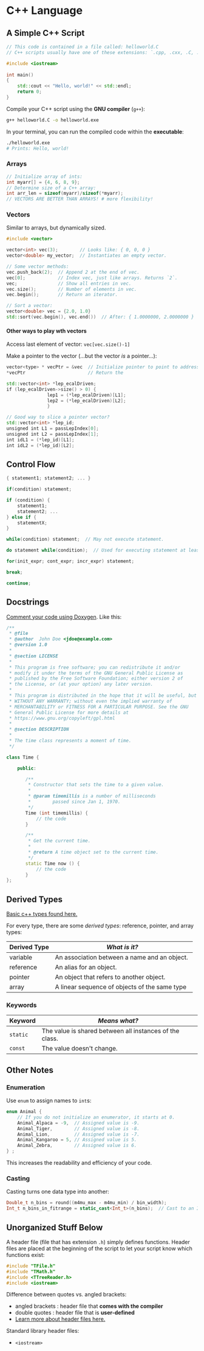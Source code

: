 # C++ Language

## A Simple C++ Script

```c++
// This code is contained in a file called: helloworld.C
// C++ scripts usually have one of these extensions: `.cpp, .cxx, .C, .cc`

#include <iostream>
 
int main()
{
    std::cout << "Hello, world!" << std::endl;
    return 0;
}
```

Compile your C++ script using the **GNU compiler** (`g++`):

```bash
g++ helloworld.C -o helloworld.exe
```

In your terminal, you can run the compiled code within the **executable**:

```bash
./helloworld.exe
# Prints: Hello, world!
```

### Arrays

```cpp
// Initialize array of ints:
int myarr[] = {4, 6, 8, 9};
// Determine size of a C++ array:
int arr_len = sizeof(myarr)/sizeof(*myarr);
// VECTORS ARE BETTER THAN ARRAYS! # more flexibility!
```

### Vectors

Similar to arrays, but dynamically sized.

```cpp
#include <vector>

vector<int> vec(3);        // Looks like: { 0, 0, 0 }
vector<double> my_vector;  // Instantiates an empty vector.

// Some vector methods:
vec.push_back(2);  // Append 2 at the end of vec.
vec[0];            // Index vec, just like arrays. Returns `2`.
vec;               // Show all entries in vec.
vec.size();        // Number of elements in vec.
vec.begin();       // Return an iterator.

// Sort a vector:
vector<double> vec = {2.0, 1.0}
std::sort(vec.begin(), vec.end())  // After: { 1.0000000, 2.0000000 }
```

#### Other ways to play wth vectors

Access last element of vector: `vec[vec.size()-1]`

Make a pointer to the vector (...but the vector *is* a pointer...):

```cpp
vector<type> * vecPtr = &vec  // Initialize pointer to point to address of vec.
*vecPtr                       // Return the 

std::vector<int> *lep_ecalDriven;
if (lep_ecalDriven->size() > 0) {
               lep1 = (*lep_ecalDriven)[L1];
               lep2 = (*lep_ecalDriven)[L2];
               }

// Good way to slice a pointer vector?
std::vector<int> *lep_id;
unsigned int L1 = passLepIndex[0];
unsigned int L2 = passLepIndex[1];
int idL1 = (*lep_id)[L1];
int idL2 = (*lep_id)[L2];
```

## Control Flow

```c++
{ statement1; statement2; ... }

if(condition) statement;

if (condition) {
    statement1;
    statement2; ...
} else if {
    statementX;
}

while(condition) statement;  // May not execute statement.

do statement while(condition);  // Used for executing statement at least once.

for(init_expr; cont_expr; incr_expr) statement;

break;

continue;
```

## Docstrings

[Comment your code using Doxygen](https://en.wikipedia.org/wiki/Doxygen#Example_code). Like this:

```cpp
/**
 * @file
 * @author  John Doe <jdoe@example.com>
 * @version 1.0
 *
 * @section LICENSE
 *
 * This program is free software; you can redistribute it and/or
 * modify it under the terms of the GNU General Public License as
 * published by the Free Software Foundation; either version 2 of
 * the License, or (at your option) any later version.
 *
 * This program is distributed in the hope that it will be useful, but
 * WITHOUT ANY WARRANTY; without even the implied warranty of
 * MERCHANTABILITY or FITNESS FOR A PARTICULAR PURPOSE. See the GNU
 * General Public License for more details at
 * https://www.gnu.org/copyleft/gpl.html
 *
 * @section DESCRIPTION
 *
 * The time class represents a moment of time.
 */

class Time {

    public:

       /**
        * Constructor that sets the time to a given value.
        *
        * @param timemillis is a number of milliseconds
        *        passed since Jan 1, 1970.
        */
       Time (int timemillis) {
           // the code
       }

       /**
        * Get the current time.
        *
        * @return A time object set to the current time.
        */
       static Time now () {
           // the code
       }
};
```

## Derived Types

[Basic c++ types found here.](https://www.tutorialspoint.com/cplusplus/cpp_data_types.htm)

For every type, there are some _derived types_:
reference, pointer, and array types:

| **Derived Type** | ***What is it?*** |
|---|---|
| variable | An association between a name and an object. |
| reference | An alias for an object. |
| pointer | An object that refers to another object. |
| array | A linear sequence of objects of the same type |

### Keywords

| **Keyword** | ***Means what?*** |
|---|---|
| `static` | The value is shared between all instances of the class. |
| `const` | The value doesn't change. |

## Other Notes

### Enumeration

Use `enum` to assign names to `int`s:

```cpp
enum Animal {
    // If you do not initialize an enumerator, it starts at 0.
    Animal_Alpaca = -9,  // Assigned value is -9.
    Animal_Tiger,        // Assigned value is -8.
    Animal_Lion,         // Assigned value is -7.
    Animal_Kangaroo = 5, // Assigned value is 5.
    Animal_Zebra,        // Assigned value is 6.
} ;
```

This increases the readability and efficiency of your code.

### Casting

Casting turns one data type into another:

```cpp
Double_t n_bins = round((m4mu_max - m4mu_min) / bin_width);
Int_t n_bins_in_fitrange = static_cast<Int_t>(n_bins);  // Cast to an Int_t.
```

## Unorganized Stuff Below

A header file (file that has extension `.h`) simply defines functions.
Header files are placed at the beginning of the script to let your script know
which functions exist:

```c++
#include "TFile.h"
#include "TMath.h"
#include <TTreeReader.h>
#include <iostream>
```

Difference between quotes vs. angled brackets:

- angled brackets : header file that **comes with the compiler**
- double quotes : header file that is **user-defined**
- [Learn more about header files here.](https://www.learncpp.com/cpp-tutorial/header-files/)

Standard library header files:

- `<iostream>`